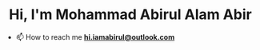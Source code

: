 <h1 align="center">Hi, I'm Mohammad Abirul Alam Abir</h1>

- 📫 How to reach me **hi.iamabirul@outlook.com**
